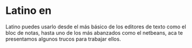 # Latino en

Latino puedes usarlo desde el más básico de los editores de texto como el bloc de notas, hasta uno de los más abanzados como el netbeans, aca te presentamos algunos trucos para trabajar ellos.